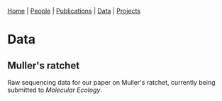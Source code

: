 [Home](index.html) | [People](people.html) | [Publications](publications.html) | [Data](data.html) | [Projects](projects.html)

# Data
## Muller's ratchet
Raw sequencing data for our paper on Muller's ratchet, currently being submitted to *Molecular Ecology*.
